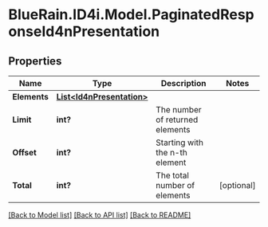 # BlueRain.ID4i.Model.PaginatedResponseId4nPresentation
## Properties

Name | Type | Description | Notes
------------ | ------------- | ------------- | -------------
**Elements** | [**List&lt;Id4nPresentation&gt;**](Id4nPresentation.md) |  | 
**Limit** | **int?** | The number of returned elements | 
**Offset** | **int?** | Starting with the n-th element | 
**Total** | **int?** | The total number of elements | [optional] 

[[Back to Model list]](../README.md#documentation-for-models) [[Back to API list]](../README.md#documentation-for-api-endpoints) [[Back to README]](../README.md)

